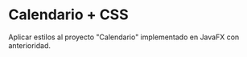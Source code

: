 # Calendario + CSS
 Aplicar estilos al proyecto "Calendario" implementado en JavaFX con anterioridad.
